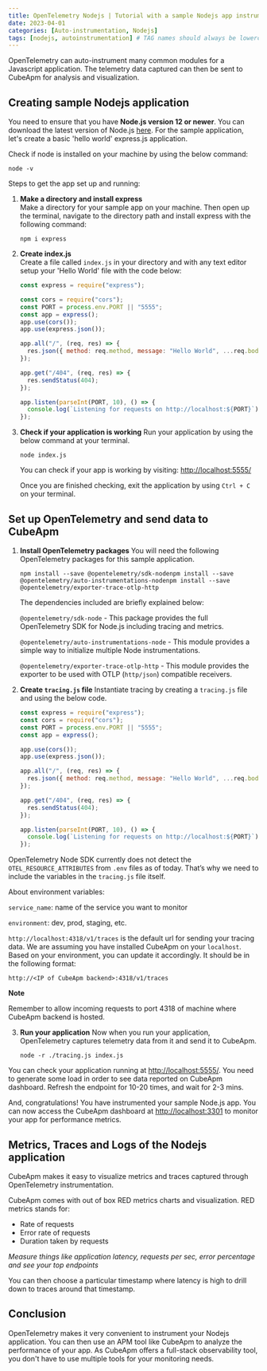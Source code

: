 ```yaml
---
title: OpenTelemetry Nodejs | Tutorial with a sample Nodejs app instrumentation
date: 2023-04-01
categories: [Auto-instrumentation, Nodejs]
tags: [nodejs, autoinstrumentation] # TAG names should always be lowercase
---
```


OpenTelemetry can auto-instrument many common modules for a Javascript application. The telemetry data captured can then be sent to CubeApm for analysis and visualization.

## Creating sample Nodejs application[​](#creating-sample-nodejs-application "Direct link to Creating sample Nodejs application")

You need to ensure that you have **Node.js version 12 or newer**. You can download the latest version of Node.js [here](https://nodejs.org/en/download/). For the sample application, let's create a basic 'hello world' express.js application.

<!-- If you do not want to follow these steps manually, you can directly check out the [GitHub repo](https://github.com/CubeApm/sample-nodejs-app) of the sample application. You can run the app directly after cloning it and start sending data to CubeApm. The code is already instrumented with OpenTelemetry libraries. -->

<!-- But, it would be better if you follow these steps to understand what's happening. -->

Check if node is installed on your machine by using the below command:

    node -v

Steps to get the app set up and running:

1.  **Make a directory and install express**  
    Make a directory for your sample app on your machine. Then open up the terminal, navigate to the directory path and install express with the following command:

        npm i express

2.  **Create index.js**  
     Create a file called `index.js` in your directory and with any text editor setup your 'Hello World' file with the code below:

    ```javascript
    const express = require("express");

    const cors = require("cors");
    const PORT = process.env.PORT || "5555";
    const app = express();
    app.use(cors());
    app.use(express.json());

    app.all("/", (req, res) => {
      res.json({ method: req.method, message: "Hello World", ...req.body });
    });

    app.get("/404", (req, res) => {
      res.sendStatus(404);
    });

    app.listen(parseInt(PORT, 10), () => {
      console.log(`Listening for requests on http://localhost:${PORT}`);
    });
    ```

3.  **Check if your application is working**
    Run your application by using the below command at your terminal.

        node index.js

    You can check if your app is working by visiting: [http://localhost:5555/](http://localhost:5555/)

    Once you are finished checking, exit the application by using `Ctrl + C` on your terminal.

## Set up OpenTelemetry and send data to CubeApm[​](#set-up-opentelemetry-and-send-data-to-signoz "Direct link to Set up OpenTelemetry and send data to CubeApm")

1.  **Install OpenTelemetry packages**
    You will need the following OpenTelemetry packages for this sample application.

        npm install --save @opentelemetry/sdk-nodenpm install --save @opentelemetry/auto-instrumentations-nodenpm install --save @opentelemetry/exporter-trace-otlp-http

    The dependencies included are briefly explained below:

    `@opentelemetry/sdk-node` - This package provides the full OpenTelemetry SDK for Node.js including tracing and metrics.

    `@opentelemetry/auto-instrumentations-node` - This module provides a simple way to initialize multiple Node instrumentations.

    `@opentelemetry/exporter-trace-otlp-http` - This module provides the exporter to be used with OTLP (`http/json`) compatible receivers.

2.  **Create `tracing.js` file**
    Instantiate tracing by creating a `tracing.js` file and using the below code.

    ```javascript
    const express = require("express");
    const cors = require("cors");
    const PORT = process.env.PORT || "5555";
    const app = express();

    app.use(cors());
    app.use(express.json());

    app.all("/", (req, res) => {
      res.json({ method: req.method, message: "Hello World", ...req.body });
    });

    app.get("/404", (req, res) => {
      res.sendStatus(404);
    });

    app.listen(parseInt(PORT, 10), () => {
      console.log(`Listening for requests on http://localhost:${PORT}`);
    });
    ```

OpenTelemetry Node SDK currently does not detect the `OTEL_RESOURCE_ATTRIBUTES` from `.env` files as of today. That’s why we need to include the variables in the `tracing.js` file itself.

About environment variables:

`service_name`: name of the service you want to monitor

`environment`: dev, prod, staging, etc.

`http://localhost:4318/v1/traces` is the default url for sending your tracing data. We are assuming you have installed CubeApm on your `localhost`. Based on your environment, you can update it accordingly. It should be in the following format:

`http://<IP of CubeApm backend>:4318/v1/traces`

**Note**

Remember to allow incoming requests to port 4318 of machine where CubeApm backend is hosted.

3.  **Run your application**
    Now when you run your application, OpenTelemetry captures telemetry data from it and send it to CubeApm.

        node -r ./tracing.js index.js

You can check your application running at [http://localhost:5555/](http://localhost:5555/). You need to generate some load in order to see data reported on CubeApm dashboard. Refresh the endpoint for 10-20 times, and wait for 2-3 mins.

And, congratulations! You have instrumented your sample Node.js app. You can now access the CubeApm dashboard at [http://localhost:3301](http://localhost:3301) to monitor your app for performance metrics.

<!-- _Sample_app in the list of applications monitored_ -->

## Metrics, Traces and Logs of the Nodejs application[​](#metrics-traces-and-logs-of-the-nodejs-application "Direct link to Metrics, Traces and Logs of the Nodejs application")

CubeApm makes it easy to visualize metrics and traces captured through OpenTelemetry instrumentation.

CubeApm comes with out of box RED metrics charts and visualization. RED metrics stands for:

- Rate of requests
- Error rate of requests
- Duration taken by requests

_Measure things like application latency, requests per sec, error percentage and see your top endpoints_

You can then choose a particular timestamp where latency is high to drill down to traces around that timestamp.

<!-- _View of traces at a particular timestamp_ -->
<!-- TODO - Confirm with Vijay -->
<!-- You can use flamegraphs to exactly identify the issue causing the latency.

_Flamegraphs showing exact duration taken by each spans - a concept of distributed tracing_

You can also use CubeApm for log management. For Nodejs applications, you can use the [winston logger](https://signoz.io/blog/winston-logger/) to send logs to CubeApm.

_Logs management in CubeApm_ -->

## Conclusion[​](#conclusion "Direct link to Conclusion")

OpenTelemetry makes it very convenient to instrument your Nodejs application. You can then use an APM tool like CubeApm to analyze the performance of your app. As CubeApm offers a full-stack observability tool, you don't have to use multiple tools for your monitoring needs.

